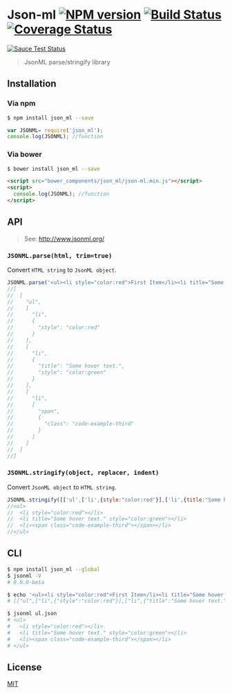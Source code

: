 # Json-ml [![NPM version][npm-image]][npm] [![Build Status][travis-image]][travis] [![Coverage Status][coveralls-image]][coveralls]

[![Sauce Test Status][sauce-image]][sauce]

> JsonML parse/stringify library

## Installation
### Via npm
```bash
$ npm install json_ml --save
```
```js
var JSONML= require('json_ml');
console.log(JSONML); //function
```

### Via bower
```bash
$ bower install json_ml --save
```
```html
<script src="bower_components/json_ml/json-ml.min.js"></script>
<script>
  console.log(JSONML); //function
</script>
```

## API

> See: http://www.jsonml.org/

### `JSONML.parse(html, trim=true)`

Convert `HTML string` to `JsonML object`.

```js
JSONML.parse('<ul><li style="color:red">First Item</li><li title="Some hover text." style="color:green">Second Item</li><li><span class="code-example-third">Third</span>Item</li></ul>');
//[
//  [
//    "ul",
//    [
//      "li",
//      {
//        "style": "color:red"
//      }
//    ],
//    [
//      "li",
//      {
//        "title": "Some hover text.",
//        "style": "color:green"
//      }
//    ],
//    [
//      "li",
//      [
//        "span",
//        {
//          "class": "code-example-third"
//        }
//      ]
//    ]
//  ]
//]
```

### `JSONML.stringify(object, replacer, indent)`

Convert `JsonML object` to `HTML string`.

```js
JSONML.stringify([['ul',['li',{style:"color:red"}],['li',{title:"Some hover text.",style:"color:green"}],['li',['span',{class:'code-example-third'}]]]],null,2);
//<ul>
//  <li style="color:red"></li>
//  <li title="Some hover text." style="color:green"></li>
//  <li><span class="code-example-third"></span></li>
//</ul>
```

## CLI
```bash
$ npm install json_ml --global
$ jsonml -V
# 0.0.0-beta

$ echo '<ul><li style="color:red">First Item</li><li title="Some hover text." style="color:green">Second Item</li><li><span class="code-example-third">Third</span>Item</li></ul>' | jsonml
# [["ul",["li",{"style":"color:red"}],["li",{"title":"Some hover text.","style":"color:green"}],["li",["span",{"class":"code-example-third"}]]]]

$ jsonml ul.json
# <ul>
#   <li style="color:red"></li>
#   <li title="Some hover text." style="color:green"></li>
#   <li><span class="code-example-third"></span></li>
# </ul>
```

License
---
[MIT][License]

[License]: http://59naga.mit-license.org/

[sauce-image]: http://soysauce.berabou.me/59naga/json-ml.svg
[sauce]: https://saucelabs.com/u/json-ml
[npm-image]:https://img.shields.io/npm/v/json_ml.svg?style=flat-square
[npm]: https://npmjs.org/package/json_ml
[travis-image]: http://img.shields.io/travis/59naga/json-ml.svg?style=flat-square
[travis]: https://travis-ci.org/59naga/json-ml
[coveralls-image]: http://img.shields.io/coveralls/59naga/json-ml.svg?style=flat-square
[coveralls]: https://coveralls.io/r/59naga/json-ml?branch=master
